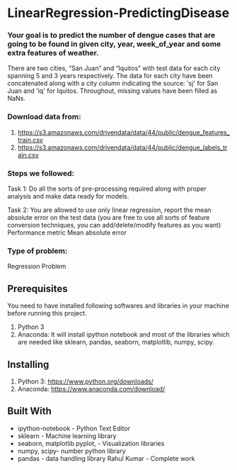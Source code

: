 # LinearRegression-PredictingDisease
### Your goal is to predict the number of dengue cases that are going to be found in given city, year, week_of_year and some extra features of weather.
There are two cities, “San Juan” and “Iquitos” with test data for each city spanning 5 and 3 years respectively. The data for each city have been concatenated along with a city column indicating the source: 'sj' for San Juan and 'iq' for Iquitos. Throughout, missing values have been filled as NaNs.
### Download data from:
1. https://s3.amazonaws.com/drivendata/data/44/public/dengue_features_train.csv
2. https://s3.amazonaws.com/drivendata/data/44/public/dengue_labels_train.csv
### Steps we followed: 
Task 1: Do all the sorts of pre-processing required along with proper analysis and make data ready for models.

Task 2: You are allowed to use only linear regression, report the mean absolute error on the test data (you are free to use all sorts of feature conversion techniques, you can add/delete/modify features as you want) Performance metric Mean absolute error
### Type of problem:
Regression Problem
## Prerequisites
You need to have installed following softwares and libraries in your machine before running this project.
1. Python 3
2. Anaconda: It will install ipython notebook and most of the libraries which are needed like sklearn, pandas, seaborn, matplotlib, numpy, scipy.
## Installing
1. Python 3: https://www.python.org/downloads/
2. Anaconda: https://www.anaconda.com/download/
## Built With
*	ipython-notebook - Python Text Editor
*	sklearn - Machine learning library
*	seaborn, matplotlib.pyplot, - Visualization libraries
*	numpy, scipy- number python library
*	pandas - data handling library
Rahul Kumar - Complete work